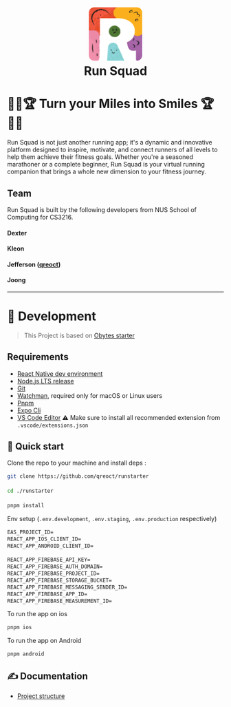 <h1 align="center">
  <img alt="logo" src="./assets/icon.png" width="124px" style="border-radius:10px"/><br/>Run Squad </h1>

# 🏃‍♂️🏆 Turn your Miles into Smiles 🏆🏃‍♀️

Run Squad is not just another running app; it's a dynamic and innovative platform designed to inspire, motivate, and connect runners of all levels to help them achieve their fitness goals. Whether you're a seasoned marathoner or a complete beginner, Run Squad is your virtual running companion that brings a whole new dimension to your fitness journey.

## Team

Run Squad is built by the following developers from NUS School of Computing for CS3216.

#### Dexter

#### Kleon

#### Jefferson ([qreoct](github.com/qreoct))

#### Joong

---

# 🔗 Development

> This Project is based on [Obytes starter](https://starter.obytes.com)

## Requirements

- [React Native dev environment](https://reactnative.dev/docs/environment-setup)
- [Node.js LTS release](https://nodejs.org/en/)
- [Git](https://git-scm.com/)
- [Watchman](https://facebook.github.io/watchman/docs/install#buildinstall), required only for macOS or Linux users
- [Pnpm](https://pnpm.io/installation)
- [Expo Cli](https://docs.expo.dev/workflow/expo-cli/)
- [VS Code Editor](https://code.visualstudio.com/download) ⚠️ Make sure to install all recommended extension from `.vscode/extensions.json`

## 👋 Quick start

Clone the repo to your machine and install deps :

```sh
git clone https://github.com/qreoct/runstarter

cd ./runstarter

pnpm install
```

Env setup (`.env.development`, `.env.staging`, `.env.production` respectively)

```
EAS_PROJECT_ID=
REACT_APP_IOS_CLIENT_ID=
REACT_APP_ANDROID_CLIENT_ID=

REACT_APP_FIREBASE_API_KEY=
REACT_APP_FIREBASE_AUTH_DOMAIN=
REACT_APP_FIREBASE_PROJECT_ID=
REACT_APP_FIREBASE_STORAGE_BUCKET=
REACT_APP_FIREBASE_MESSAGING_SENDER_ID=
REACT_APP_FIREBASE_APP_ID=
REACT_APP_FIREBASE_MEASUREMENT_ID=
```

To run the app on ios

```sh
pnpm ios
```

To run the app on Android

```sh
pnpm android
```

## ✍️ Documentation

- [Project structure](https://starter.obytes.com/getting-started/project-structure)
